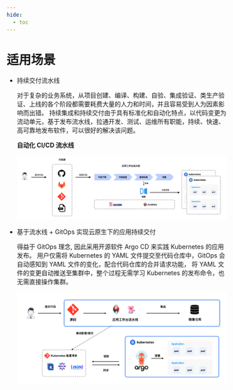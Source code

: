 ```yaml
---
hide:
  - toc
---
```


# 适用场景

- 持续交付流水线

    对于复杂的业务系统，从项目创建、编译、构建、自验、集成验证、类生产验证、上线的各个阶段都需要耗费大量的人力和时间，并且容易受到人为因素影响而出错。
    持续集成和持续交付由于具有标准化和自动化特点，以代码变更为流动单元，基于发布流水线，拉通开发、测试、运维所有职能，持续、快速、高可靠地发布软件，可以很好的解决该问题。

    **自动化 CI/CD 流水线**

    ![image](../images/image.png)

- 基于流水线 + GitOps 实现云原生下的应用持续交付

    得益于 GitOps 理念, 因此采用开源软件 Argo CD 来实践 Kubernetes 的应用发布。
    用户仅需将 Kubernetes 的 YAML 文件提交至代码仓库中，GitOps 会自动感知到 YAML 文件的变化，配合代码仓库的合并请求功能，
    将 YAML 文件的变更自动推送至集群中，整个过程无需学习 Kubernetes 的发布命令，也无需直接操作集群。

    ![image2](../images/image2.png)
